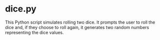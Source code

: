 # dice.py

This Python script simulates rolling two dice. It prompts the user to roll the dice and, if they choose to roll again, it generates two random numbers representing the dice values.
